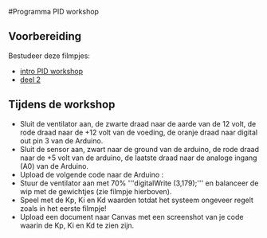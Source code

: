  #Programma PID workshop

## Voorbereiding
Bestudeer deze filmpjes:
- [intro PID workshop](https://www.youtube.com/watch?v=Fa7ecsAEizw)<br>
- [deel 2](https://www.youtube.com/watch?v=rr5ajN_1SYs)<br>
  
## Tijdens de workshop
- Sluit de ventilator aan, de zwarte draad naar de aarde van de 12 volt, de rode draad naar de +12 volt van de voeding, de oranje draad naar digital out pin 3 van de Arduino.
- Sluit de sensor aan, zwart naar de ground van de arduino, de rode draad naar de +5 volt van de arduino, de laatste draad naar de analoge ingang (A0) van de Arduino.
- Upload de volgende code naar de Arduino :
- Stuur de ventilator aan met 70% '''digitalWrite (3,179);'''  en balanceer de wip met de gewichtjes (zie filmpje hierboven).
- Speel met de Kp, Ki en Kd waarden totdat het systeem ongeveer regelt zoals in het eerste filmpje!
- Upload een document naar Canvas met een screenshot van je code waarin de Kp, Ki en Kd te zien zijn.
